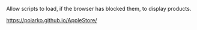 Allow scripts to load, if the browser has blocked them, to display products.

https://poiarko.github.io/AppleStore/
